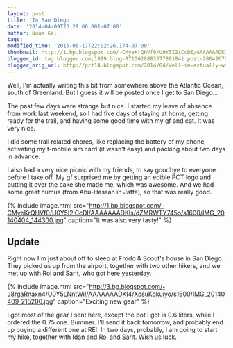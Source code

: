 ```yaml
---
layout: post
title: 'In San Diego '
date: '2014-04-09T23:29:00.001-07:00'
author: Noam Gal
tags:
modified_time: '2015-06-17T22:02:26.174-07:00'
thumbnail: http://1.bp.blogspot.com/-CMyeKrQHVf0/U0Y5I2iCcDI/AAAAAAADKls/dZMRWTY745o/s72-c/IMG_20140404_144300.jpg
blogger_id: tag:blogger.com,1999:blog-8715620883377891841.post-2864267056391808629
blogger_orig_url: http://pct14.blogspot.com/2014/04/well-im-actually-writing-this-bit-from.html
---
```


Well, I'm actually writing this bit from somewhere above the Atlantic Ocean, south of Greenland. But I guess it will be posted once I get to San Diego...

The past few days were strange but nice. I started my leave of absence from work last weekend, so I had five days of staying at home, getting ready for the trail, and having some good time with my gf and cat. It was very nice.

I did some trail related chores, like replacing the battery of my phone, activating my t-mobile sim card (it wasn't easy) and packing about two days in advance.

I also had a very nice picnic with my friends, to say goodbye to everyone before I take off. My gf surprised me by getting an edible PCT logo and putting it over the cake she made me, which was awesome. And we had some great humus (from Abu-Hassan in Jaffa), so that was really good.

{% include image.html src="http://1.bp.blogspot.com/-CMyeKrQHVf0/U0Y5I2iCcDI/AAAAAAADKls/dZMRWTY745o/s1600/IMG_20140404_144300.jpg" caption="It was also very tasty!" %}

Update
---
Right now I'm just about off to sleep at Frodo & Scout's house in San Diego. They picked us up from the airport, together with two other hikers, and we met up with Roi and Sarit, who got here yesterday.

{% include image.html src="http://3.bp.blogspot.com/-J8rgaRnaxn4/U0Y5LNntWiI/AAAAAAADKl4/XcsuKdkuiyo/s1600/IMG_20140409_215200.jpg" caption="Exciting new gear" %}

I got most of the gear I sent here, except the pot I got is 0.6 liters, while I ordered the 0.75 one. Bummer. I'll send it back tomorrow, and probably end up buying a different one at REI.
In two days, probably, I am going to start my hike, together with [Idan] and [Roi and Sarit]. Wish us luck.

[Idan]: http://idanpct14.blogspot.com/
[Roi and Sarit]: http://our-pct-2014.blogspot.com/
